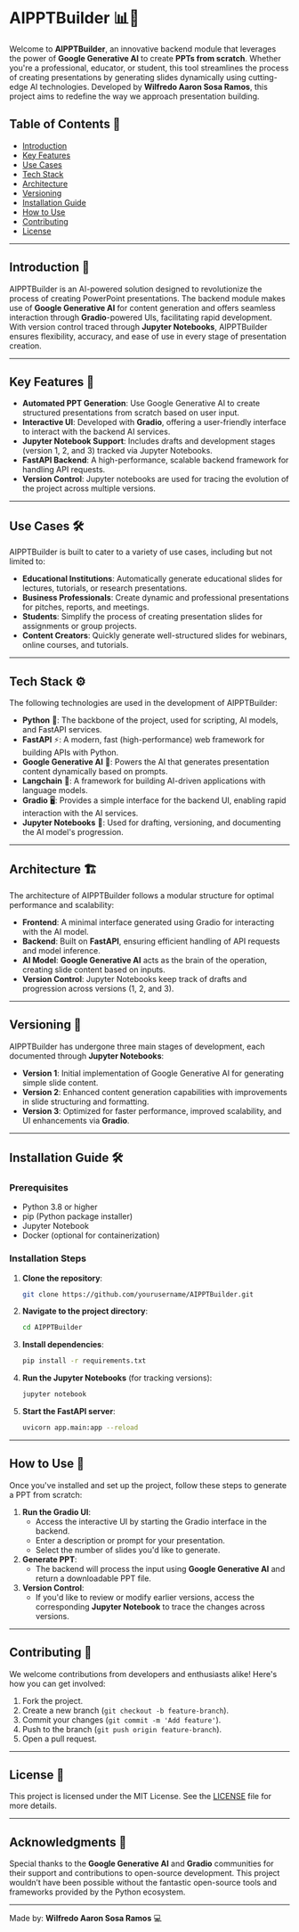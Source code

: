 # AIPPTBuilder 📊🚀

Welcome to **AIPPTBuilder**, an innovative backend module that leverages the power of **Google Generative AI** to create **PPTs from scratch**. Whether you're a professional, educator, or student, this tool streamlines the process of creating presentations by generating slides dynamically using cutting-edge AI technologies. Developed by **Wilfredo Aaron Sosa Ramos**, this project aims to redefine the way we approach presentation building.

## Table of Contents 📑

- [Introduction](#introduction)
- [Key Features](#key-features)
- [Use Cases](#use-cases)
- [Tech Stack](#tech-stack)
- [Architecture](#architecture)
- [Versioning](#versioning)
- [Installation Guide](#installation-guide)
- [How to Use](#how-to-use)
- [Contributing](#contributing)
- [License](#license)

---

## Introduction 🧠

AIPPTBuilder is an AI-powered solution designed to revolutionize the process of creating PowerPoint presentations. The backend module makes use of **Google Generative AI** for content generation and offers seamless interaction through **Gradio**-powered UIs, facilitating rapid development. With version control traced through **Jupyter Notebooks**, AIPPTBuilder ensures flexibility, accuracy, and ease of use in every stage of presentation creation.

---

## Key Features 🌟

- **Automated PPT Generation**: Use Google Generative AI to create structured presentations from scratch based on user input.
- **Interactive UI**: Developed with **Gradio**, offering a user-friendly interface to interact with the backend AI services.
- **Jupyter Notebook Support**: Includes drafts and development stages (version 1, 2, and 3) tracked via Jupyter Notebooks.
- **FastAPI Backend**: A high-performance, scalable backend framework for handling API requests.
- **Version Control**: Jupyter notebooks are used for tracing the evolution of the project across multiple versions.

---

## Use Cases 🛠️

AIPPTBuilder is built to cater to a variety of use cases, including but not limited to:

- **Educational Institutions**: Automatically generate educational slides for lectures, tutorials, or research presentations.
- **Business Professionals**: Create dynamic and professional presentations for pitches, reports, and meetings.
- **Students**: Simplify the process of creating presentation slides for assignments or group projects.
- **Content Creators**: Quickly generate well-structured slides for webinars, online courses, and tutorials.

---

## Tech Stack ⚙️

The following technologies are used in the development of AIPPTBuilder:

- **Python** 🐍: The backbone of the project, used for scripting, AI models, and FastAPI services.
- **FastAPI** ⚡: A modern, fast (high-performance) web framework for building APIs with Python.
- **Google Generative AI** 🤖: Powers the AI that generates presentation content dynamically based on prompts.
- **Langchain** 🔗: A framework for building AI-driven applications with language models.
- **Gradio** 🖥️: Provides a simple interface for the backend UI, enabling rapid interaction with the AI services.
- **Jupyter Notebooks** 📓: Used for drafting, versioning, and documenting the AI model's progression.

---

## Architecture 🏗️

The architecture of AIPPTBuilder follows a modular structure for optimal performance and scalability:

- **Frontend**: A minimal interface generated using Gradio for interacting with the AI model.
- **Backend**: Built on **FastAPI**, ensuring efficient handling of API requests and model inference.
- **AI Model**: **Google Generative AI** acts as the brain of the operation, creating slide content based on inputs.
- **Version Control**: Jupyter Notebooks keep track of drafts and progression across versions (1, 2, and 3).

---

## Versioning 📌

AIPPTBuilder has undergone three main stages of development, each documented through **Jupyter Notebooks**:

- **Version 1**: Initial implementation of Google Generative AI for generating simple slide content.
- **Version 2**: Enhanced content generation capabilities with improvements in slide structuring and formatting.
- **Version 3**: Optimized for faster performance, improved scalability, and UI enhancements via **Gradio**.

---

## Installation Guide 🛠️

### Prerequisites

- Python 3.8 or higher
- pip (Python package installer)
- Jupyter Notebook
- Docker (optional for containerization)

### Installation Steps

1. **Clone the repository**:
    ```bash
    git clone https://github.com/yourusername/AIPPTBuilder.git
    ```
2. **Navigate to the project directory**:
    ```bash
    cd AIPPTBuilder
    ```
3. **Install dependencies**:
    ```bash
    pip install -r requirements.txt
    ```
4. **Run the Jupyter Notebooks** (for tracking versions):
    ```bash
    jupyter notebook
    ```
5. **Start the FastAPI server**:
    ```bash
    uvicorn app.main:app --reload
    ```

---

## How to Use 🤖

Once you've installed and set up the project, follow these steps to generate a PPT from scratch:

1. **Run the Gradio UI**: 
    - Access the interactive UI by starting the Gradio interface in the backend.
    - Enter a description or prompt for your presentation.
    - Select the number of slides you'd like to generate.
2. **Generate PPT**:
    - The backend will process the input using **Google Generative AI** and return a downloadable PPT file.
3. **Version Control**: 
    - If you'd like to review or modify earlier versions, access the corresponding **Jupyter Notebook** to trace the changes across versions.

---

## Contributing 🤝

We welcome contributions from developers and enthusiasts alike! Here's how you can get involved:

1. Fork the project.
2. Create a new branch (`git checkout -b feature-branch`).
3. Commit your changes (`git commit -m 'Add feature'`).
4. Push to the branch (`git push origin feature-branch`).
5. Open a pull request.

---

## License 📜

This project is licensed under the MIT License. See the [LICENSE](LICENSE) file for more details.

---

## Acknowledgments 🙏

Special thanks to the **Google Generative AI** and **Gradio** communities for their support and contributions to open-source development. This project wouldn’t have been possible without the fantastic open-source tools and frameworks provided by the Python ecosystem.

---

Made by: **Wilfredo Aaron Sosa Ramos** 💻
